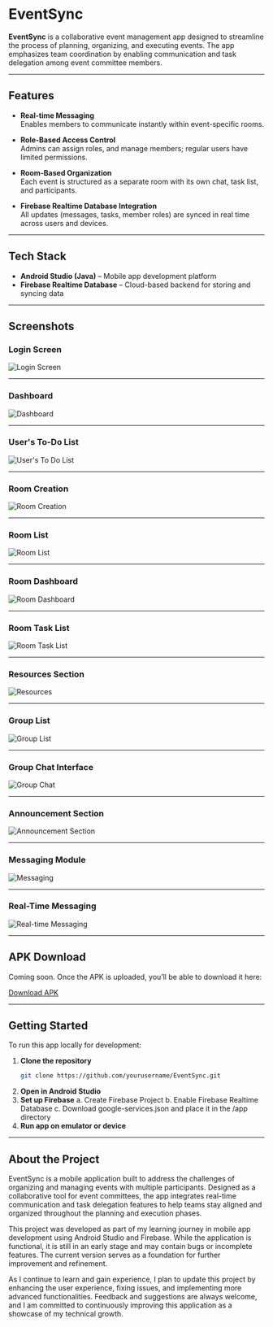 # EventSync

**EventSync** is a collaborative event management app designed to streamline the process of planning, organizing, and executing events. The app emphasizes team coordination by enabling communication and task delegation among event committee members.

---

## Features

- **Real-time Messaging**  
  Enables members to communicate instantly within event-specific rooms.

- **Role-Based Access Control**  
  Admins can assign roles, and manage members; regular users have limited permissions.

- **Room-Based Organization**  
  Each event is structured as a separate room with its own chat, task list, and participants.

- **Firebase Realtime Database Integration**  
  All updates (messages, tasks, member roles) are synced in real time across users and devices.

---

## Tech Stack

- **Android Studio (Java)** – Mobile app development platform  
- **Firebase Realtime Database** – Cloud-based backend for storing and syncing data

---

## Screenshots

### Login Screen
![Login Screen](Login.jpeg)

---

### Dashboard
![Dashboard](Dashboard.jpg)

---

### User's To-Do List
![User's To Do List](UsersToDoList.jpg)

---

### Room Creation
![Room Creation](RoomCreation.jpg)

---

### Room List
![Room List](RoomList.jpg)

---

### Room Dashboard
![Room Dashboard](RoomDashboard.jpg)

---

### Room Task List
![Room Task List](RoomTaskList.jpg)

---

### Resources Section
![Resources](Resources.jpg)

---

### Group List
![Group List](GroupList.jpg)

---

### Group Chat Interface
![Group Chat](GroupChat.jpg)

---

### Announcement Section
![Announcement Section](AnnouncementSection.jpg)

---

### Messaging Module
![Messaging](Messaging.jpg)

---

### Real-Time Messaging
![Real-time Messaging](RealtimeMessaging.jpg)

---

## APK Download

Coming soon. Once the APK is uploaded, you’ll be able to download it here:

[Download APK](https://github.com/yourusername/EventSync/releases/download/v1.0/EventSync.apk)

---

## Getting Started

To run this app locally for development:

1. **Clone the repository**
   ```bash
   git clone https://github.com/yourusername/EventSync.git

2. **Open in Android Studio**
3. **Set up Firebase**
     a. Create Firebase Project
     b. Enable Firebase Realtime Database
     c. Download google-services.json and place it in the /app directory
4. **Run app on emulator or device**

---

## About the Project

EventSync is a mobile application built to address the challenges of organizing and managing events with multiple participants. Designed as a collaborative tool for event committees, the app integrates real-time communication and task delegation features to help teams stay aligned and organized throughout the planning and execution phases.

This project was developed as part of my learning journey in mobile app development using Android Studio and Firebase. While the application is functional, it is still in an early stage and may contain bugs or incomplete features. The current version serves as a foundation for further improvement and refinement.

As I continue to learn and gain experience, I plan to update this project by enhancing the user experience, fixing issues, and implementing more advanced functionalities. Feedback and suggestions are always welcome, and I am committed to continuously improving this application as a showcase of my technical growth.

